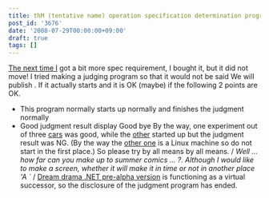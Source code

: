 ```yaml
---
title: thM (tentative name) operation specification determination program
post_id: '3676'
date: '2008-07-29T00:00:00+09:00'
draft: true
tags: []
---
```


[The next time I](http://kagaminer.in/) got a bit more spec requirement, I bought it, but it did not move! I tried making a judging program so that it would not be said We will publish . If it actually starts and it is OK (maybe) if the following 2 points are OK.

*   This program normally starts up normally and finishes the judgment normally
*   Good judgment result display Good bye By the way, one experiment out of three [cars](https://danmaq.com/palx190dr) was good, while the [other](https://danmaq.com/netvista-m42slim) started up but the judgment result was NG. (By the way the [other one](https://danmaq.com/homebuilt-2) is a Linux machine so do not start in the first place.) So please try by all means by all means. / _Well ... how far can you make up to summer comics ... ?. Although I would like to make a screen, whether it will make it in time or not in another place 'A `_ / [Dream drama .NET pre-alpha version](https://danmaq.com/!/thC/) is functioning as a virtual successor, so the disclosure of the judgment program has ended.
